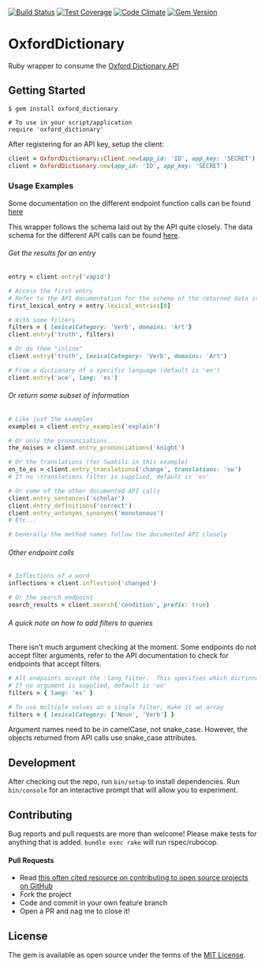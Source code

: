 [![Build Status](https://travis-ci.org/swcraig/oxford-dictionary.svg?branch=master)](https://travis-ci.org/swcraig/oxford-dictionary)
[![Test Coverage](https://codeclimate.com/github/swcraig/oxford-dictionary/badges/coverage.svg)](https://codeclimate.com/github/swcraig/oxford-dictionary/coverage)
[![Code Climate](https://codeclimate.com/github/swcraig/oxford-dictionary/badges/gpa.svg)](https://codeclimate.com/github/swcraig/oxford-dictionary)
[![Gem Version](https://badge.fury.io/rb/oxford_dictionary.svg)](https://badge.fury.io/rb/oxford_dictionary)
# OxfordDictionary

Ruby wrapper to consume the [Oxford Dictionary API](https://developer.oxforddictionaries.com/documentation)

## Getting Started

    $ gem install oxford_dictionary

    # To use in your script/application
    require 'oxford_dictionary'

After registering for an API key, setup the client:
```ruby
client = OxfordDictionary::Client.new(app_id: 'ID', app_key: 'SECRET')
client = OxfordDictionary.new(app_id: 'ID', app_key: 'SECRET')
```
### Usage Examples
Some documentation on the different endpoint function calls can be found [here](http://rubydoc.info/gems/oxford_dictionary/OxfordDictionary/Endpoints)

This wrapper follows the schema laid out by the API quite closely. The data
schema for the different API calls can be found [here](https://developer.oxforddictionaries.com/documentation).

###### Get the results for an entry
```ruby
entry = client.entry('vapid')

# Access the first entry
# Refer to the API documentation for the schema of the returned data structure
first_lexical_entry = entry.lexical_entries[0]

# With some filters
filters = { lexicalCategory: 'Verb', domains: 'Art'}
client.entry('truth', filters)

# Or do them "inline"
client.entry('truth', lexicalCategory: 'Verb', domains: 'Art')

# From a dictionary of a specific language (default is 'en')
client.entry('ace', lang: 'es')
```

###### Or return some subset of information
```ruby
# Like just the examples
examples = client.entry_examples('explain')

# Or only the pronunciations...
the_noises = client.entry_pronunciations('knight')

# Or the translations (for Swahili in this example)
en_to_es = client.entry_translations('change', translations: 'sw')
# If no :translations filter is supplied, default is 'es'

# Or some of the other documented API calls
client.entry_sentences('scholar')
client.entry_definitions('correct')
client.entry_antonyms_synonyms('monotonous')
# Etc...

# Generally the method names follow the documented API closely
```

###### Other endpoint calls
```ruby
# Inflections of a word
inflections = client.inflection('changed')

# Or the search endpoint
search_results = client.search('condition', prefix: true)
```

###### A quick note on how to add filters to queries
There isn't much argument checking at the moment.  Some endpoints do not accept filter arguments, refer to the API documentation to check for endpoints that accept filters.
```ruby
# All endpoints accept the :lang filter.  This specifies which dictionary to use
# If no argument is supplied, default is 'en'
filters = { lang: 'es' }

# To use multiple values on a single filter, make it an array
filters = { lexicalCategory: ['Noun', 'Verb'] }
```

Argument names need to be in camelCase, not snake_case. However, the objects returned from API calls use snake_case attributes.

## Development

After checking out the repo, run `bin/setup` to install dependencies.
Run `bin/console` for an interactive prompt that will allow you to experiment.

## Contributing

Bug reports and pull requests are more than welcome!
Please make tests for anything that is added.
`bundle exec rake` will run rspec/rubocop.

#### Pull Requests
  - Read [this often cited resource on contributing to open source projects on GitHub](https://gun.io/blog/how-to-github-fork-branch-and-pull-request)
  - Fork the project
  - Code and commit in your own feature branch
  - Open a PR and nag me to close it!

## License

The gem is available as open source under the terms of the [MIT License](http://opensource.org/licenses/MIT).
